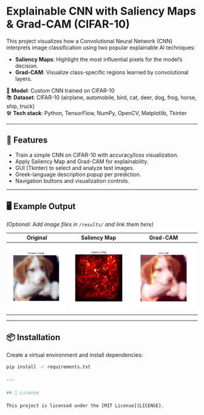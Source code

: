 # Explainable CNN with Saliency Maps & Grad-CAM (CIFAR-10)

This project visualizes how a Convolutional Neural Network (CNN) interprets image classification using two popular explainable AI techniques:

- **Saliency Maps**: Highlight the most influential pixels for the model’s decision.
- **Grad-CAM**: Visualize class-specific regions learned by convolutional layers.

🧠 **Model**: Custom CNN trained on CIFAR-10  
📚 **Dataset**: CIFAR-10 (airplane, automobile, bird, cat, deer, dog, frog, horse, ship, truck)  
🛠️ **Tech stack**: Python, TensorFlow, NumPy, OpenCV, Matplotlib, Tkinter

---

## 🚀 Features

- Train a simple CNN on CIFAR-10 with accuracy/loss visualization.
- Apply Saliency Map and Grad-CAM for explainability.
- GUI (Tkinter) to select and analyze test images.
- Greek-language description popup per prediction.
- Navigation buttons and visualization controls.

---

## 🖥️ Example Output

*(Optional: Add image files in `/results/` and link them here)*

|               Original                   |                Saliency Map              |               Grad-CAM                 |
|------------------------------------------|------------------------------------------|----------------------------------------|
| ![original](results/sample_original.png) | ![saliency](results/sample_saliency.png) | ![gradcam](results/sample_gradcam.png) |

---

## 📦 Installation

Create a virtual environment and install dependencies:

```bash
pip install -r requirements.txt

---

## 📜 License

This project is licensed under the [MIT License](LICENSE).

